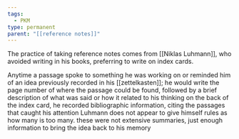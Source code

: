 ```yaml
---
tags:
  - PKM
type: permanent
parent: "[[reference notes]]"
---
```

The practice of taking reference notes comes from [[Niklas Luhmann]], who avoided writing in his books, preferring to write on index cards.

Anytime a passage spoke to something he was working on or reminded him of an idea previously recorded in his [[zettelkasten]]; he would write the page number of where the passage could be found, followed by a brief description of what was said or how it related to his thinking on the back of the index card, he recorded bibliographic information, citing the passages that caught his attention Luhmann does not appear to give himself rules as how many is too many. 
these were not extensive summaries, just enough information to bring the idea back to his memory